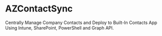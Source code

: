 # AZContactSync
Centrally Manage Company Contacts and Deploy to Built-In Contacts App Using Intune, SharePoint, PowerShell and Graph API.
